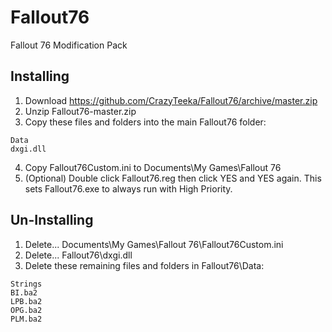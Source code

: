 # Fallout76
Fallout 76 Modification Pack

## Installing
1. Download https://github.com/CrazyTeeka/Fallout76/archive/master.zip
2. Unzip Fallout76-master.zip
3. Copy these files and folders into the main Fallout76 folder:
```
Data
dxgi.dll
```
4. Copy Fallout76Custom.ini to Documents\My Games\Fallout 76
5. (Optional) Double click Fallout76.reg then click YES and YES again. This sets Fallout76.exe to always run with High Priority.

## Un-Installing
1. Delete... Documents\My Games\Fallout 76\Fallout76Custom.ini
2. Delete... Fallout76\dxgi.dll
3. Delete these remaining files and folders in Fallout76\Data:
```
Strings
BI.ba2
LPB.ba2
OPG.ba2
PLM.ba2
```
